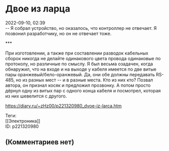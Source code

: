 Двое из ларца
=============

  
2022-09-10, 02:39  
 -- Я собрал устройство, но оказалось, что контроллер не отвечает. Я позвонил разработчику, но он не отвечает тоже.   
   
 \*\*\*   
   
 При изготовлении, а также при составлении разводок кабельных сборок никогда не делайте одинакового цвета провода одинаковые по протоколу, но различные по смыслу. Я был весьма озадачен, когда обнаружил, что на входе и на выходе у кабеля имеется по две витые пары оранжевый/бело-оранжевый. Да, они обе должны передавать RS-485, но из разных мест -- и в разные места. Кто из них кто? Позвал автора, он признал косяк и предложил прозвонку. А потом просто дёрнул одну из витых пар с одного конца кабеля и посмотрел, которая из них шевелится с другого.   
  
<https://diary.ru/~zHz00/p221320980_dvoe-iz-larca.htm>  
  
Теги:  
[[Электроника]]  
ID: p221320980  


(Комментариев нет)
------------------